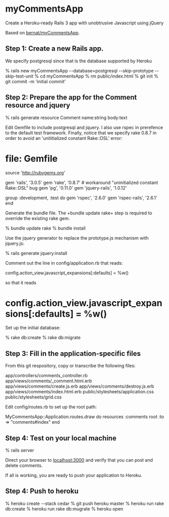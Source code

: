 # myCommentsApp

Create a Heroku-ready Rails 3 app with unobtrusive Javascript using jQuery

Based on [bernat/myCommentsApp](https://github.com/bernat/myCommentsApp).

## Step 1: Create a new Rails app.

We specify postgresql since that is the database supported by Heroku

  % rails new myCommentsApp --database=postgresql --skip-prototype --skip-test-unit
  % cd myCommentsApp
  % rm public/index.html
  % git init
  % git commit -m 'initial commit'

## Step 2: Prepare the app for the Comment resource and jquery

  % rails generate resource Comment name:string body:text

Edit Gemfile to include postgresql and jquery.  I also use rspec in prerefence
to the default test framework.  Finally, notice that we specify rake 0.8.7 in
order to avoid an 'unititialized constant Rake::DSL' error:

  # file: Gemfile
  source 'http://rubygems.org'

  gem 'rails', '3.0.5'
  gem 'rake', '0.8.7'             # workaround "uninitialized constant Rake::DSL" bug
  gem 'pg', '0.11.0'
  gem 'jquery-rails', '1.0.12'

  group :development, :test do
    gem 'rspec', '2.6.0'
    gem 'rspec-rails', '2.6.1'
  end

Generate the bundle file.  The +bundle update rake+ step is required to
override the existing rake gem.

  % bundle update rake
  % bundle install

Use the jquery generator to replace the prototype.js mechanism with jquery.js:

  % rails generate jquery:install

Comment out the line in config/application.rb that reads:

  config.action_view.javascript_expansions[:defaults] = %w()
  
so that it reads

  # config.action_view.javascript_expansions[:defaults] = %w()

Set up the initial database:

  % rake db:create
  % rake db:migrate

## Step 3: Fill in the application-specific files

From this git respository, copy or transcribe the following files:

  app/controllers/comments_controller.rb
  app/views/comments/_comment.html.erb
  app/views/comments/create.js.erb
  app/views/comments/destroy.js.erb
  app/views/comments/index.html.erb
  public/stylesheets/application.css
  public/stylesheets/grid.css

Edit config/routes.rb to set up the root path:

  MyCommentsApp::Application.routes.draw do
    resources :comments
    root :to => "comments#index"
  end

## Step 4: Test on your local machine

  % rails server

Direct your browser to [localhost:3000](localhost:3000) and verify that you can post and delete comments.

If all is working, you are ready to push your application to Heroku.

## Step 4: Push to heroku

  % heroku create --stack cedar
  % git push heroku master
  % heroku run rake db:create
  % heroku run rake db:mugrate
  % heroku open
